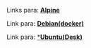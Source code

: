 
Links para: [**Alpine**](https://drive.google.com/file/d/1sZYIiD03CW-vIxMrwLrmIBlQT4HUYw15/view?usp=sharing)

Link para: [**Debian(docker)**](https://drive.google.com/file/d/1M05rt3scsf1IR7Dc07MasvaIjZRfR-J1/view?usp=drive_link)

Link para: [***Ubuntu(Desk)**](https://drive.google.com/file/d/1y5hKnF32_EbC_uO8p6POuxLNMlELf2D8/view?usp=drive_link)